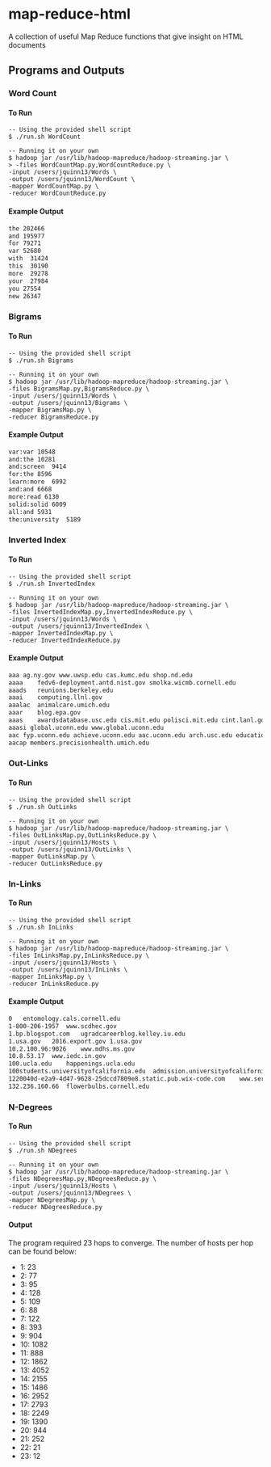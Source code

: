 # map-reduce-html
A collection of useful Map Reduce functions that give insight on HTML documents

## Programs and Outputs

### Word Count
#### To Run
```console
-- Using the provided shell script
$ ./run.sh WordCount

-- Running it on your own
$ hadoop jar /usr/lib/hadoop-mapreduce/hadoop-streaming.jar \
> -files WordCountMap.py,WordCountReduce.py \
-input /users/jquinn13/Words \
-output /users/jquinn13/WordCount \
-mapper WordCountMap.py \
-reducer WordCountReduce.py
```

#### Example Output
```txt
the 202466
and 195977
for 79271
var 52680
with  31424
this  30190
more  29278
your  27984
you 27554
new 26347
```

### Bigrams
#### To Run
```console
-- Using the provided shell script
$ ./run.sh Bigrams

-- Running it on your own
$ hadoop jar /usr/lib/hadoop-mapreduce/hadoop-streaming.jar \
-files BigramsMap.py,BigramsReduce.py \
-input /users/jquinn13/Words \
-output /users/jquinn13/Bigrams \
-mapper BigramsMap.py \
-reducer BigramsReduce.py
```

#### Example Output
```txt
var:var 10548
and:the 10281
and:screen  9414
for:the 8596
learn:more  6992
and:and 6668
more:read 6130
solid:solid 6009
all:and 5931
the:university  5189
```

### Inverted Index

#### To Run
```console
-- Using the provided shell script
$ ./run.sh InvertedIndex

-- Running it on your own
$ hadoop jar /usr/lib/hadoop-mapreduce/hadoop-streaming.jar \
-files InvertedIndexMap.py,InvertedIndexReduce.py \
-input /users/jquinn13/Words \
-output /users/jquinn13/InvertedIndex \
-mapper InvertedIndexMap.py \
-reducer InvertedIndexReduce.py
```

#### Example Output
```txt
aaa	ag.ny.gov www.uwsp.edu cas.kumc.edu shop.nd.edu
aaaa	fedv6-deployment.antd.nist.gov smolka.wicmb.cornell.edu	
aaads	reunions.berkeley.edu	
aaai	computing.llnl.gov	
aaalac	animalcare.umich.edu	
aaar	blog.epa.gov
aaas	awardsdatabase.usc.edu cis.mit.edu polisci.mit.edu cint.lanl.gov foodscience.cals.cornell.edu viterbischool.usc.edu hr.wisc.edu viterbi.usc.edu www.ccny.cuny.edu nlmdirector.nlm.nih.gov careers.state.gov cee.usc.edu ame.usc.edu ame-www.usc.edu www.utsystem.edu
aaasi global.uconn.edu www.global.uconn.edu
aac fyp.uconn.edu achieve.uconn.edu aac.uconn.edu arch.usc.edu education.indiana.edu iss.uconn.edu calendar.uconn.edu events.uconn.edu registrar.wisc.edu sis.wisc.edu
aacap members.precisionhealth.umich.edu
```

### Out-Links
#### To Run
```console
-- Using the provided shell script
$ ./run.sh OutLinks

-- Running it on your own
$ hadoop jar /usr/lib/hadoop-mapreduce/hadoop-streaming.jar \
-files OutLinksMap.py,OutLinksReduce.py \
-input /users/jquinn13/Hosts \
-output /users/jquinn13/OutLinks \
-mapper OutLinksMap.py \
-reducer OutLinksReduce.py
```

### In-Links
#### To Run
```console
-- Using the provided shell script
$ ./run.sh InLinks

-- Running it on your own
$ hadoop jar /usr/lib/hadoop-mapreduce/hadoop-streaming.jar \
-files InLinksMap.py,InLinksReduce.py \
-input /users/jquinn13/Hosts \
-output /users/jquinn13/InLinks \
-mapper InLinksMap.py \
-reducer InLinksReduce.py
```

#### Example Output
```txt
0	entomology.cals.cornell.edu 
1-800-206-1957	www.scdhec.gov  
1.bp.blogspot.com	ugradcareerblog.kelley.iu.edu 
1.usa.gov	2016.export.gov 1.usa.gov 
10.2.100.96:9026	www.mdhs.ms.gov
10.8.53.17	www.iedc.in.gov
100.ucla.edu	happenings.ucla.edu
100students.universityofcalifornia.edu	admission.universityofcalifornia.edu
1220040d-e2a9-4d47-9628-25dccd7809e8.static.pub.wix-code.com	www.servealabama.gov
132.236.160.66	flowerbulbs.cornell.edu
```

### N-Degrees

#### To Run
```console
-- Using the provided shell script
$ ./run.sh NDegrees

-- Running it on your own
$ hadoop jar /usr/lib/hadoop-mapreduce/hadoop-streaming.jar \
-files NDegreesMap.py,NDegreesReduce.py \
-input /users/jquinn13/Hosts \
-output /users/jquinn13/NDegrees \
-mapper NDegreesMap.py \
-reducer NDegreesReduce.py
```

#### Output
The program required 23 hops to converge. The number of hosts per hop can be found below:
- 1: 23
- 2: 77
- 3: 95
- 4: 128
- 5: 109
- 6: 88
- 7: 122
- 8: 393
- 9: 904
- 10: 1082
- 11: 888
- 12: 1862
- 13: 4052
- 14: 2155
- 15: 1486
- 16: 2952
- 17: 2793
- 18: 2249
- 19: 1390
- 20: 944
- 21: 252
- 22: 21
- 23: 12
